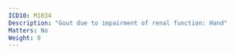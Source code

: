 ```yaml
---
ICD10: M1034
Description: "Gout due to impairment of renal function: Hand"
Matters: No
Weight: 0
---
```


